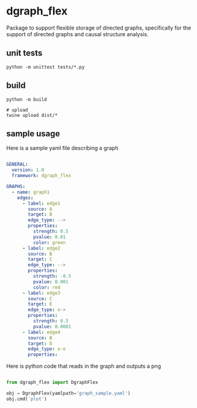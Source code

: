 # dgraph_flex

Package to support flexible storage of directed graphs, specifically for the support of 
directed graphs and causal structure analysis.

## unit tests

```
python -m unittest tests/*.py
```

## build

```
python -m build

# upload
twine upload dist/*

```

## sample usage

Here is a sample yaml file describing a graph
```yaml

GENERAL:
  version: 1.0
  framework: dgraph_flex

GRAPHS:
  - name: graph1
    edges:
      - label: edge1
        source: A
        target: B
        edge_type: -->
        properties:
          strength: 0.5
          pvalue: 0.01
          color: green
      - label: edge2
        source: B
        target: C
        edge_type: -->
        properties:
          strength: -0.5
          pvalue: 0.001
          color: red
      - label: edge3
        source: C
        target: E
        edge_type: o->
        properties:
          strength: 0.5
          pvalue: 0.0001
      - label: edge4
        source: B
        target: D
        edge_type: o-o
        properties:

```
Here is python code that reads in the graph and outputs a png

```python

from dgraph_flex import DgraphFlex

obj = DgraphFlex(yamlpath='graph_sample.yaml')
obj.cmd('plot')



```